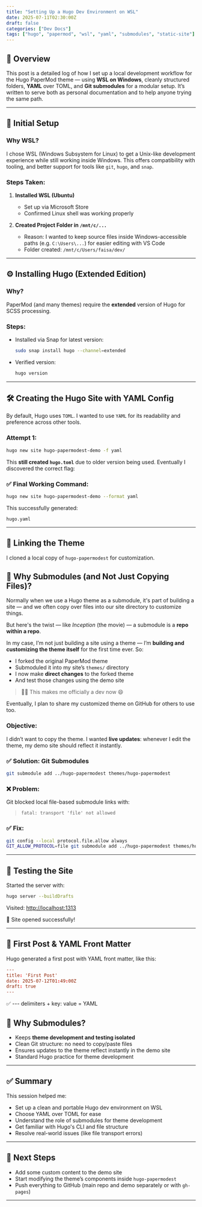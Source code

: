 ```yaml
---
title: "Setting Up a Hugo Dev Environment on WSL"
date: 2025-07-11T02:30:00Z
draft: false
categories: ["Dev Docs"]
tags: ["hugo", "papermod", "wsl", "yaml", "submodules", "static-site"]
---
```



## 🚀 Overview

This post is a detailed log of how I set up a local development workflow for the Hugo PaperMod theme — using **WSL on Windows**, cleanly structured folders, **YAML** over TOML, and **Git submodules** for a modular setup. It’s written to serve both as personal documentation and to help anyone trying the same path.

---

## 🧱 Initial Setup

### Why WSL?

I chose WSL (Windows Subsystem for Linux) to get a Unix-like development experience while still working inside Windows. This offers compatibility with tooling, and better support for tools like `git`, `hugo`, and `snap`.

### Steps Taken:

1. **Installed WSL (Ubuntu)**
   - Set up via Microsoft Store
   - Confirmed Linux shell was working properly

2. **Created Project Folder in `/mnt/c/...`**
   - Reason: I wanted to keep source files inside Windows-accessible paths (e.g. `C:\Users\...`) for easier editing with VS Code
   - Folder created: `/mnt/c/Users/faisa/dev/`

---

## ⚙️ Installing Hugo (Extended Edition)

### Why?

PaperMod (and many themes) require the **extended** version of Hugo for SCSS processing.

### Steps:

- Installed via Snap for latest version:
  ```bash
  sudo snap install hugo --channel=extended
  ```

- Verified version:
  ```bash
  hugo version
  ```

---

## 🛠️ Creating the Hugo Site with YAML Config

By default, Hugo uses `TOML`. I wanted to use `YAML` for its readability and preference across other tools.

### Attempt 1:

```bash
hugo new site hugo-papermodest-demo -f yaml
```

This **still created `hugo.toml`** due to older version being used. Eventually I discovered the correct flag:

### ✅ Final Working Command:

```bash
hugo new site hugo-papermodest-demo --format yaml
```

This successfully generated:

```text
hugo.yaml
```

---

## 🎨 Linking the Theme

I cloned a local copy of `hugo-papermodest` for customization.

## 💭 Why Submodules (and Not Just Copying Files)?

Normally when we use a Hugo theme as a submodule, it's part of building a site — and we often copy over files into our site directory to customize things.

But here's the twist — like *Inception* (the movie) — a submodule is a **repo within a repo**.

In my case, I’m not just building a site using a theme — I’m **building and customizing the theme itself** for the first time ever. So:

- I forked the original PaperMod theme  
- Submoduled it into my site’s `themes/` directory  
- I now make **direct changes** to the forked theme  
- And test those changes using the demo site

> 🧑‍💻 This makes me officially a dev now 😄

Eventually, I plan to share my customized theme on GitHub for others to use too.

### Objective:

I didn’t want to copy the theme. I wanted **live updates**: whenever I edit the theme, my demo site should reflect it instantly.

### ✅ Solution: Git Submodules

```bash
git submodule add ../hugo-papermodest themes/hugo-papermodest
```

### ❌ Problem:

Git blocked local file-based submodule links with:
> `fatal: transport 'file' not allowed`

### ✅ Fix:

```bash
git config --local protocol.file.allow always
GIT_ALLOW_PROTOCOL=file git submodule add ../hugo-papermodest themes/hugo-papermodest
```

---

## 🧪 Testing the Site

Started the server with:

```bash
hugo server --buildDrafts
```

Visited: [http://localhost:1313](http://localhost:1313)

🎉 Site opened successfully!

---

## 📝 First Post & YAML Front Matter

Hugo generated a first post with YAML front matter, like this:

```toml
---
title: 'First Post'
date: 2025-07-12T01:49:00Z
draft: true
---
```

✅ --- delimiters + key: value = YAML

## 🤔 Why Submodules?

- Keeps **theme development and testing isolated**
- Clean Git structure: no need to copy/paste files
- Ensures updates to the theme reflect instantly in the demo site
- Standard Hugo practice for theme development

---

## ✅ Summary

This session helped me:

- Set up a clean and portable Hugo dev environment on WSL
- Choose YAML over TOML for ease
- Understand the role of submodules for theme development
- Get familiar with Hugo's CLI and file structure
- Resolve real-world issues (like file transport errors)

---

## 📌 Next Steps

- Add some custom content to the demo site
- Start modifying the theme’s components inside `hugo-papermodest`
- Push everything to GitHub (main repo and demo separately or with `gh-pages`)

---
